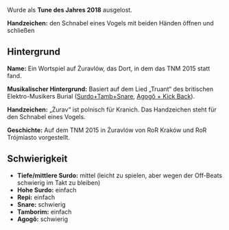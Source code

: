 Wurde als **Tune des Jahres 2018** ausgelost.

**Handzeichen:** den Schnabel eines Vogels mit beiden Händen öffnen und
schließen

## Hintergrund

**Name:** Ein Wortspiel auf Żuravlów, das Dort, in dem das TNM 2015 statt fand.

**Musikalischer Hintergrund:** Basiert auf dem Lied „Truant“ des britischen
Elektro-Musikers Burial
([Surdo+Tamb+Snare](https://youtu.be/8u4D0wAc2AA?t=1m48s), [Agogô + Kick
Back](https://youtu.be/8u4D0wAc2AA?t=6m27s)).

**Handzeichen:** „Żurav“ ist polnisch für Kranich. Das Handzeichen steht für den
Schnabel eines Vogels.

**Geschichte:** Auf dem TNM 2015 in Żuravlów von RoR Kraków und RoR Trójmiasto
vorgestellt.

## Schwierigkeit

* **Tiefe/mittlere Surdo:** mittel (leicht zu spielen, aber wegen der Off-Beats
  schwierig im Takt zu bleiben)
* **Hohe Surdo:** einfach
* **Repi:** einfach
* **Snare:** schwierig
* **Tamborim:** einfach
* **Agogô:** schwierig
